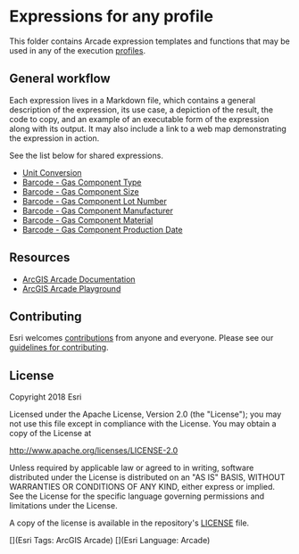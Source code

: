 # Expressions for any profile

This folder contains Arcade expression templates and functions that may be used in any of the execution [profiles](https://developers.arcgis.com/arcade/guide/profiles/).

## General workflow

Each expression lives in a Markdown file, which contains a general description of the expression, its use case, a depiction of the result, the code to copy, and an example of an executable form of the expression along with its output. It may also include a link to a web map demonstrating the expression in action.

See the list below for shared expressions.

* [Unit Conversion](./unit-conversion.md)
* [Barcode - Gas Component Type](./barcode-gas/barcode-gas-componenttype.md)
* [Barcode - Gas Component Size](./barcode-gas/barcode-gas-componentsize.md)
* [Barcode - Gas Component Lot Number](./barcode-gas/barcode-gas-lotnumber.md)
* [Barcode - Gas Component Manufacturer](./barcode-gas/barcode-gas-manufacturer.md)
* [Barcode - Gas Component Material](./barcode-gas/barcode-gas-material.md)
* [Barcode - Gas Component Production Date](./barcode-gas/barcode-gas-productionDate.md)

## Resources

* [ArcGIS Arcade Documentation](https://developers.arcgis.com/arcade/)
* [ArcGIS Arcade Playground](https://developers.arcgis.com/arcade/playground/)

## Contributing

Esri welcomes [contributions](CONTRIBUTING.md) from anyone and everyone. Please see our [guidelines for contributing](https://github.com/esri/contributing).

## License
Copyright 2018 Esri

Licensed under the Apache License, Version 2.0 (the "License");
you may not use this file except in compliance with the License.
You may obtain a copy of the License at

   http://www.apache.org/licenses/LICENSE-2.0

Unless required by applicable law or agreed to in writing, software
distributed under the License is distributed on an "AS IS" BASIS,
WITHOUT WARRANTIES OR CONDITIONS OF ANY KIND, either express or implied.
See the License for the specific language governing permissions and
limitations under the License.

A copy of the license is available in the repository's [LICENSE](LICENSE) file.

[](Esri Tags: ArcGIS Arcade)
[](Esri Language: Arcade)